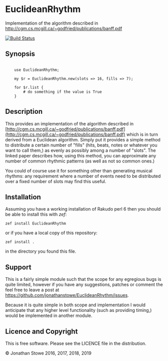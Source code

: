 # EuclideanRhythm

Implementation of the algorithm described in http://cgm.cs.mcgill.ca/~godfried/publications/banff.pdf

[![Build Status](https://travis-ci.org/jonathanstowe/EuclideanRhythm.svg?branch=master)](https://travis-ci.org/jonathanstowe/EuclideanRhythm)

## Synopsis

```perl6

    use EuclideanRhythm;

    my $r = EuclideanRhythm.new(slots => 16, fills => 7);

    for $r.list {
        # do something if the value is True
    }
```

## Description


This provides an implementation of the algorithm described in
[http://cgm.cs.mcgill.ca/~godfried/publications/banff.pdf](http://cgm.cs.mcgill.ca/~godfried/publications/banff.pdf)
which is in turn derived from a Euclidean algorithm. Simply put it
provides a simple method to distribute a certain number of "fills"
(hits, beats, notes or whatever you want to call them,) as evenly as
possibly among a number of "slots". The linked paper describes how, using
this method, you can approximate any number of common rhythmic patterns
(as well as not so common ones.)

You could of course use it for something other than generating musical
rhythms: any requirement where a number of events need to be distributed
over a fixed number of slots may find this useful.

## Installation

Assuming you have a working installation of Rakudo perl 6 then you
should be able to install this with *zef*:

	zef install EuclideanRhythm

or if you have a local copy of this repository:

	zef install .

in the directory you found this file.

## Support

This is a fairly simple module such that the scope for any
egregious bugs is quite limited, however if you have any
suggestions, patches or comment the feel free to leave a post at
https://github.com/jonathanstowe/EuclideanRhythm/issues.

Because it is quite simple in both scope and implementation I would
anticipate that any higher level functionality (such as providing timing,)
would be implemented in another module.

## Licence and Copyright

This is free software. Please see the LICENCE file in the distribution.

© Jonathan Stowe 2016, 2017, 2018, 2019

